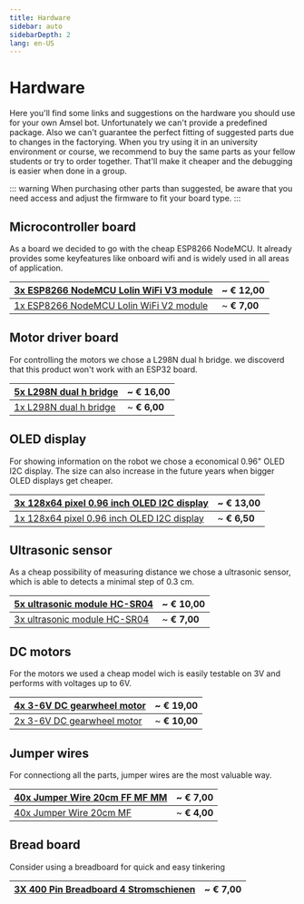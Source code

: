 ```yaml
---
title: Hardware
sidebar: auto
sidebarDepth: 2
lang: en-US
---
```


# Hardware

Here you'll find some links and suggestions on the hardware you should use for your own Amsel bot. Unfortunately we can't provide a predefined package. Also we can't guarantee the perfect fitting of suggested parts due to changes in the factorying. When you try using it in an university environment or course, we recommend to buy the same parts as your fellow students or try to order together. That'll make it cheaper and the debugging is easier when done in a group.

::: warning
When purchasing other parts than suggested, be aware that you need access and adjust the firmware to fit your board type.
:::

## Microcontroller board
As a board we decided to go with the cheap ESP8266 NodeMCU. It already provides some keyfeatures like onboard wifi and is widely used in all areas of application.


|[3x ESP8266 NodeMCU Lolin WiFi V3 module](https://amzn.to/36sYGfm) | ~ **€ 12,00**|
|-------------------------------------------------------------------|--------------|
|[1x ESP8266 NodeMCU Lolin WiFi V2 module](https://amzn.to/2S0v43N) | ~ **€ 7,00** |

## Motor driver board
For controlling the motors we chose a L298N dual h bridge. we discoverd that this product won't work with an ESP32 board.

|[5x L298N dual h bridge](https://amzn.to/37EaP2g) | ~ **€ 16,00**|
|--------------------------------------------------|--------------|
|[1x L298N dual h bridge](https://amzn.to/37Cf2Ud) | ~ **€ 6,00** |

## OLED display
For showing information on the robot we chose a economical 0.96" OLED I2C display. The size can also increase in the future years when bigger OLED displays get cheaper.

|[3x 128x64 pixel 0.96 inch OLED I2C display](https://amzn.to/38NafPW) | ~ **€ 13,00** |
|----------------------------------------------------------------------|---------------|
|[1x 128x64 pixel 0.96 inch OLED I2C display](https://amzn.to/2O7SbZ4) | ~ **€ 6,50** |

## Ultrasonic sensor
As a cheap possibility of measuring distance we chose a ultrasonic sensor, which is able to detects a minimal step of 0.3 cm.

|[5x ultrasonic module HC-SR04](https://amzn.to/37vIXxn) | ~ **€ 10,00** |
|--------------------------------------------------------|---------------|
|[3x ultrasonic module HC-SR04](https://amzn.to/2O4h3B2) | ~ **€ 7,00**  |

## DC motors
For the motors we used a cheap model wich is easily testable on 3V and performs with voltages up to 6V.

|[4x 3-6V DC gearwheel motor](https://amzn.to/2taVLdK) | ~ **€ 19,00** |
|------------------------------------------------------|---------------|
|[2x 3-6V DC gearwheel motor](https://amzn.to/2t5S0pT) | ~ **€ 10,00** |

## Jumper wires
For connectiong all the parts, jumper wires are the most valuable way.

|[40x Jumper Wire 20cm FF MF MM](https://amzn.to/3aRStNi) | ~ **€ 7,00** |
|---------------------------------------------------------|--------------|
|[40x Jumper Wire 20cm MF](https://amzn.to/2Ub29MS)       | ~ **€ 4,00** |

## Bread board
Consider using a breadboard for quick and easy tinkering

|[3X 400 Pin Breadboard 4 Stromschienen](https://amzn.to/2RAato4) | ~ **€ 7,00** |
|-----------------------------------------------------------------|--------------|